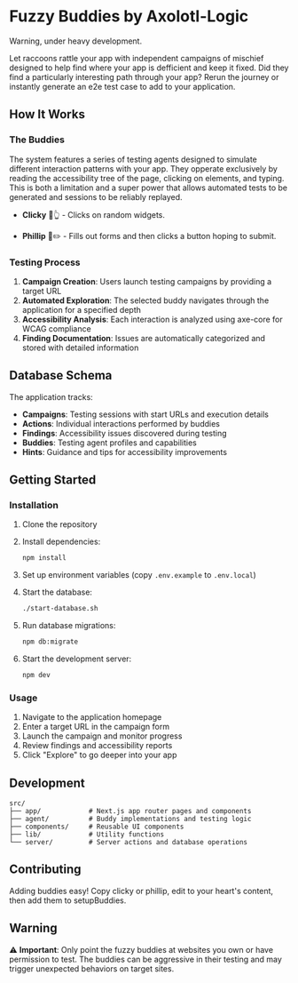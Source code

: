 # Fuzzy Buddies by Axolotl-Logic

Warning, under heavy development.

Let raccoons rattle your app with independent campaigns of mischief designed to help find where your app is defficient and keep it fixed. Did they find a particularly interesting path through your app? Rerun the journey or instantly generate an e2e test case to add to your application.

## How It Works

### The Buddies

The system features a series of testing agents designed to simulate different interaction patterns with your app. They opperate exclusively by reading the accessibility tree of the page, clicking on elements, and typing. This is both a limitation and a super power that allows automated tests to be generated and sessions to be reliably replayed.

- **Clicky** 🦝👆 - Clicks on random widgets.

- **Phillip** 🦝✏️ - Fills out forms and then clicks a button hoping to submit.

### Testing Process

1. **Campaign Creation**: Users launch testing campaigns by providing a target URL
2. **Automated Exploration**: The selected buddy navigates through the application for a specified depth
3. **Accessibility Analysis**: Each interaction is analyzed using axe-core for WCAG compliance
4. **Finding Documentation**: Issues are automatically categorized and stored with detailed information

## Database Schema

The application tracks:

- **Campaigns**: Testing sessions with start URLs and execution details
- **Actions**: Individual interactions performed by buddies
- **Findings**: Accessibility issues discovered during testing
- **Buddies**: Testing agent profiles and capabilities
- **Hints**: Guidance and tips for accessibility improvements

## Getting Started

### Installation

1. Clone the repository
2. Install dependencies:

   ```bash
   npm install
   ```

3. Set up environment variables (copy `.env.example` to `.env.local`)

4. Start the database:

   ```bash
   ./start-database.sh
   ```

5. Run database migrations:

   ```bash
   npm db:migrate
   ```

6. Start the development server:
   ```bash
   npm dev
   ```

### Usage

1. Navigate to the application homepage
2. Enter a target URL in the campaign form
3. Launch the campaign and monitor progress
4. Review findings and accessibility reports
5. Click "Explore" to go deeper into your app

## Development

```
src/
├── app/            # Next.js app router pages and components
├── agent/          # Buddy implementations and testing logic
├── components/     # Reusable UI components
├── lib/            # Utility functions
└── server/         # Server actions and database operations
```

## Contributing

Adding buddies easy! Copy clicky or phillip, edit to your heart's content, then add them to setupBuddies.

## Warning

⚠️ **Important**: Only point the fuzzy buddies at websites you own or have permission to test. The buddies can be aggressive in their testing and may trigger unexpected behaviors on target sites.
